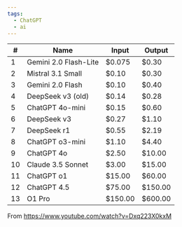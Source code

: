 ```yaml
---
tags:
  - ChatGPT
  - ai
---
```



|#|Name|Input|Output|
|---|---|---|---|
|1|Gemini 2.0 Flash-Lite|$0.075|$0.30|
|2|Mistral 3.1 Small|$0.10|$0.30|
|3|Gemini 2.0 Flash|$0.10|$0.40|
|4|DeepSeek v3 (old)|$0.14|$0.28|
|5|ChatGPT 4o-mini|$0.15|$0.60|
|6|DeepSeek v3|$0.27|$1.10|
|7|DeepSeek r1|$0.55|$2.19|
|8|ChatGPT o3-mini|$1.10|$4.40|
|9|ChatGPT 4o|$2.50|$10.00|
|10|Claude 3.5 Sonnet|$3.00|$15.00|
|11|ChatGPT o1|$15.00|$60.00|
|12|ChatGPT 4.5|$75.00|$150.00|
|13|O1 Pro|$150.00|$600.00|
From https://www.youtube.com/watch?v=Dxq223X0kxM
